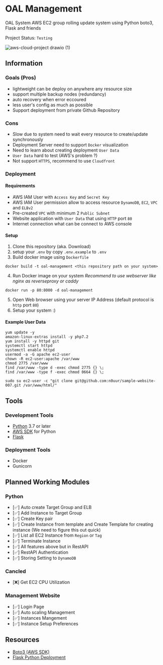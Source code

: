 # OAL Management
OAL System
AWS EC2 group rolling update system using Python boto3, Flask and friends

Project Status: `Testing`

![aws-cloud-project drawio (1)](https://user-images.githubusercontent.com/50010805/144700727-8ed46fd7-9bb4-49a2-b02d-0a6434207274.png)

## Information

### Goals (Pros)
- lightweight can be deploy on anywhere any resource size
- support multiple backup nodes (redundancy)
- auto recovery when error eccoured
- less user's config as much as possible
- Support deployment from private Github Repository

### Cons
- Slow due to system need to wait every resource to create/update synchronously
- Deployment Server need to support `Docker` visualization
- Need to learn about creating deployment `User Data`
- `User Data` hard to test (AWS's problem ?)
- Not support `HTTPS`, recommend to use `Cloudfront`

### Deployment
#### Requirements
- AWS IAM User with `Access Key` and `Secret Key`
- AWS IAM User permission allow to access resource `DynamoDB`, `EC2`, `VPC` and `ELBv2`
- Pre-created `VPC` with minimum 2 `Public Subnet`
- Website application with `User Data` that using `HTTP` port `80`
- Internet connection what can be connect to AWS console

#### Setup
1. Clone this repository (aka. Download)
2. setup your `.env` by copy `.env.example` to `.env`
3. Build docker image using `Dockerfile`
```
docker build -t oal-management <this repository path on your system>
```
4. Run Docker image on your system _Recommend to use webserver like nginx as reverseproxy or caddy_
```
docker run -p 80:8000 -d oal-management
```
5. Open Web browser using your server IP Address (default protocol is `http` port `80`)
6. Setup your system :)

#### Example User Data
```
yum update -y
amazon-linux-extras install -y php7.2
yum install -y httpd git
systemctl start httpd
systemctl enable httpd
usermod -a -G apache ec2-user
chown -R ec2-user:apache /var/www
chmod 2775 /var/www
find /var/www -type d -exec chmod 2775 {} \;
find /var/www -type f -exec chmod 0664 {} \;

sudo su ec2-user -c "git clone git@github.com:n0uur/sample-website-007.git /var/www/html/"
```

## Tools
### Development Tools
- [Python](https://www.python.org/) 3.7 or later
- [AWS SDK](https://aws.amazon.com/th/sdk-for-python/) for Python
- [Flask](https://flask.palletsprojects.com/en/2.0.x/)

### Deployment Tools
- Docker
- Gunicorn

## Planned Working Modules

### Python
- [:white_check_mark:] Auto create Target Group and ELB
- [:white_check_mark:] Add Instance to Target Group
- [:white_check_mark:] Create Key pair
- [:white_check_mark:] Create Instance from template and Create Template for creating instance (We need to figure this out quick)
- [:white_check_mark:] List all EC2 Instance from `Region` or `Tag`
- [:white_check_mark:] Terminate Instance
- [:white_check_mark:] All features above but in RestAPI
- [:white_check_mark:] RestAPI Authentication
- [:white_check_mark:] Storing Setting to `DynamoDB`

### Cancled
- [:x:] Get EC2 CPU Utilization

### Management Website
- [:white_check_mark:] Login Page
- [:white_check_mark:] Auto scaling Management
- [:white_check_mark:] Instances Mangement
- [:white_check_mark:] Instance Setup Preferences

## Resources
- [Boto3 (AWS SDK)](https://boto3.amazonaws.com/v1/documentation/api/latest/index.html)
- [Flask Python Deployment](https://flask.palletsprojects.com/en/2.0.x/deploying/wsgi-standalone/#gunicorn)



